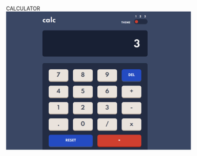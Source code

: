CALCULATOR
![calculator](https://github.com/jahnavi200431/calculator/blob/f601aadf95670eb5c1036733402c43a7784e6a9b/Screenshot%202025-06-04%20205245.png)
